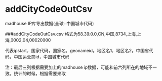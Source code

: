 # addCityCodeOutCsv
madhouse IP库导出数据(全球+中国城市代码)

###addCityCodeOutCsv.csv
格式为58.39.0.0,CN,中国,8734,上海,上海,0002,04,00020000

代表ipstart，国家代码，国家名，geonameid，地区名1，地区名2，中国省代码，中国运营商id，中国城市代码

注：最后三列根据需要加上的madhouse ip数据，可能和前六列所在的地域不一致。统计的时候，根据需要来取
